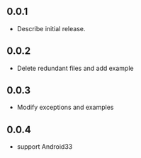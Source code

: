 ## 0.0.1

* Describe initial release.

## 0.0.2

* Delete redundant files and add example

## 0.0.3

* Modify exceptions and examples

## 0.0.4

* support Android33